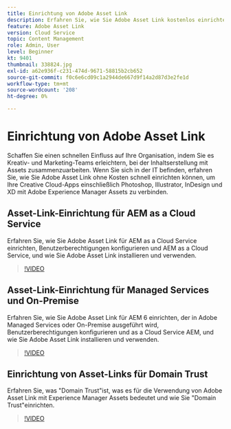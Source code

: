 ```yaml
---
title: Einrichtung von Adobe Asset Link
description: Erfahren Sie, wie Sie Adobe Asset Link kostenlos einrichten, wodurch Ihre Creative Cloud-Apps wie Photoshop, Illustrator, InDesign und XD mit Adobe Experience Manager Assets verbunden werden.
feature: Adobe Asset Link
version: Cloud Service
topic: Content Management
role: Admin, User
level: Beginner
kt: 9401
thumbnail: 338824.jpg
exl-id: a62e936f-c231-474d-9671-58815b2cb652
source-git-commit: f0c6e6cd09c1a2944de667d9f14a2d87d3e2fe1d
workflow-type: tm+mt
source-wordcount: '208'
ht-degree: 0%

---
```


# Einrichtung von Adobe Asset Link

Schaffen Sie einen schnellen Einfluss auf Ihre Organisation, indem Sie es Kreativ- und Marketing-Teams erleichtern, bei der Inhaltserstellung mit Assets zusammenzuarbeiten. Wenn Sie sich in der IT befinden, erfahren Sie, wie Sie Adobe Asset Link ohne Kosten schnell einrichten können, um Ihre Creative Cloud-Apps einschließlich Photoshop, Illustrator, InDesign und XD mit Adobe Experience Manager Assets zu verbinden.

## Asset-Link-Einrichtung für AEM as a Cloud Service

Erfahren Sie, wie Sie Adobe Asset Link für AEM as a Cloud Service einrichten, Benutzerberechtigungen konfigurieren und AEM as a Cloud Service, und wie Sie Adobe Asset Link installieren und verwenden.

>[!VIDEO](https://video.tv.adobe.com/v/338824/?quality=12&learn=on)

## Asset-Link-Einrichtung für Managed Services und On-Premise

Erfahren Sie, wie Sie Adobe Asset Link für AEM 6 einrichten, der in Adobe Managed Services oder On-Premise ausgeführt wird, Benutzerberechtigungen konfigurieren und as a Cloud Service AEM, und wie Sie Adobe Asset Link installieren und verwenden.

>[!VIDEO](https://video.tv.adobe.com/v/338823/?quality=12&learn=on)


## Einrichtung von Asset-Links für Domain Trust

Erfahren Sie, was &quot;Domain Trust&quot;ist, was es für die Verwendung von Adobe Asset Link mit Experience Manager Assets bedeutet und wie Sie &quot;Domain Trust&quot;einrichten.

>[!VIDEO](https://video.tv.adobe.com/v/338825/?quality=12&learn=on)
